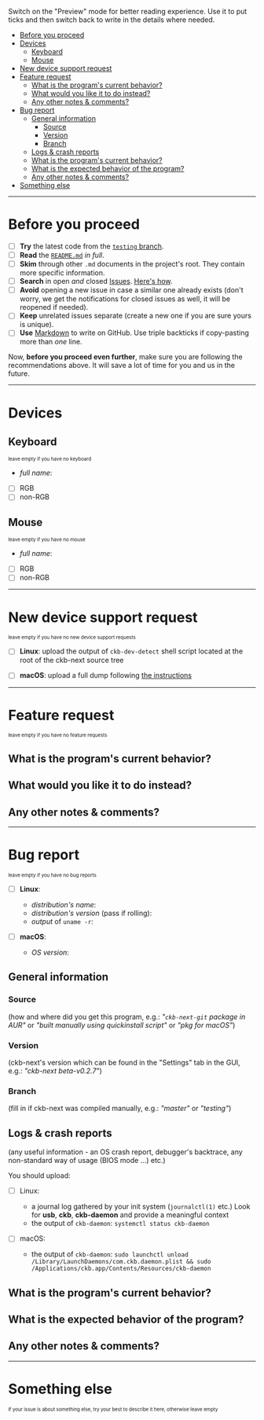 Switch on the "Preview" mode for better reading experience.
Use it to put ticks and then switch back to write in the details where needed.

<!-- TOC -->

- [Before you proceed](#before-you-proceed)
- [Devices](#devices)
    - [Keyboard](#keyboard)
    - [Mouse](#mouse)
- [New device support request](#new-device-support-request)
- [Feature request](#feature-request)
    - [What is the program's current behavior?](#what-is-the-programs-current-behavior)
    - [What would you like it to do instead?](#what-would-you-like-it-to-do-instead)
    - [Any other notes & comments?](#any-other-notes--comments)
- [Bug report](#bug-report)
    - [General information](#general-information)
        - [Source](#source)
        - [Version](#version)
        - [Branch](#branch)
    - [Logs & crash reports](#logs--crash-reports)
    - [What is the program's current behavior?](#what-is-the-programs-current-behavior-1)
    - [What is the expected behavior of the program?](#what-is-the-expected-behavior-of-the-program)
    - [Any other notes & comments?](#any-other-notes--comments-1)
- [Something else](#something-else)

<!-- /TOC -->

---

# Before you proceed

- [ ] __Try__ the latest code from the [`testing` branch](https://github.com/mattanger/ckb-next/tree/testing).
- [ ] __Read__ the [`README.md`](https://github.com/mattanger/ckb-next/blob/master/README.md) _in full_.
- [ ] __Skim__ through other `.md` documents in the project's root. They contain more specific information.
- [ ] __Search__ in open _and_ closed [Issues](https://github.com/mattanger/ckb-next/issues). [Here's how](https://help.github.com/articles/searching-issues/).
- [ ] __Avoid__ opening a new issue in case a similar one already exists (don't worry, we get the notifications for closed issues as well, it will be reopened if needed).
- [ ] __Keep__ unrelated issues separate (create a new one if you are sure yours is unique).
- [ ] __Use__ [Markdown](https://github.com/adam-p/markdown-here/wiki/Markdown-Cheatsheet) to write on GitHub. Use triple backticks if copy-pasting more than _one_ line.

Now, __before you proceed even further__, make sure you are following the recommendations above. It will save a lot of time for you and us in the future.

---

# Devices

## Keyboard

<sub><sup>leave empty if you have no keyboard</sup></sub>

* _full name_:
- [ ] RGB
- [ ] non-RGB

## Mouse

<sub><sup>leave empty if you have no mouse</sup></sub>

* _full name_:
- [ ] RGB
- [ ] non-RGB

---

# New device support request

<sub><sup>leave empty if you have no new device support requests</sup></sub>

- [ ] __Linux__: upload the output of `ckb-dev-detect` shell script located at the root of the ckb-next source tree

- [ ] __macOS__: upload a full dump following [the instructions](https://github.com/mattanger/ckb-next/issues/31#issuecomment-285380447)

---

# Feature request

<sub><sup>leave empty if you have no feature requests</sup></sub>

## What is the program's current behavior?

## What would you like it to do instead?

## Any other notes & comments?

---

# Bug report

<sub><sup>leave empty if you have no bug reports</sup></sub>

- [ ] __Linux__:
    * _distribution's name_:
    * _distribution's version_ (pass if rolling):
    * _output_ of `uname -r`:

- [ ] __macOS__:
    * _OS version_:

## General information

### Source
(how and where did you get this program, e.g.: _"`ckb-next-git` package in AUR"_ or _"built manually using quickinstall script"_ or _"pkg for macOS"_)

### Version
(ckb-next's version which can be found in the "Settings" tab in the GUI, e.g.: _"ckb-next beta-v0.2.7"_)

### Branch
(fill in if ckb-next was compiled manually, e.g.: _"master"_ or _"testing"_)

## Logs & crash reports
(any useful information - an OS crash report, debugger's backtrace, any non-standard way of usage (BIOS mode ...)  etc.)

You should upload:

- [ ] Linux:
    * a journal log gathered by your init system (`journalctl(1)` etc.) Look for __usb__, __ckb__, __ckb-daemon__ and provide a meaningful context
    * the output of `ckb-daemon`: `systemctl status ckb-daemon`

- [ ] macOS:
    * the output of `ckb-daemon`: `sudo launchctl unload /Library/LaunchDaemons/com.ckb.daemon.plist && sudo /Applications/ckb.app/Contents/Resources/ckb-daemon`

## What is the program's current behavior?

## What is the expected behavior of the program?

## Any other notes & comments?

---

# Something else

<sub><sup>if your issue is about something else, try your best to describe it here, otherwise leave empty</sup></sub>
